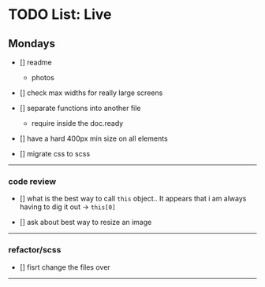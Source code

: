 # TODO List: Live

## Mondays

<!-- - [x] add responsive layout properties to the desktop layout, more specifically the layout shifter style -->

- [] readme
  - photos

- [] check max widths for really large screens

<!-- - [x] refocus cursor in the text box after a tweet entry -->

- [] separate functions into another file
  - require inside the doc.ready

- [] have a hard 400px min size on all elements

- [] migrate css to scss

---

### code review

- [] what is the best way to call `this` object.. It appears that i am always having to dig it out -> `this[0]`

- [] ask about best way to resize an image

---

### refactor/scss

- [] fisrt change the files over

---

<!-- ### feature/extra-button

- [x] create the button

- [x] #newtweet listener listens for both buttons
  - or second button targets the same thing

- [x] unfix the nav

- [x] when the nav is scrolled out of view -> button appears

- [x] button activates tweet form

- [x] the button disappears when the nav is back OR when the screen is large fixed nav -->
